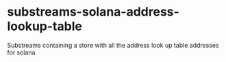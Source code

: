 # substreams-solana-address-lookup-table
Substreams containing a store with all the address look up table addresses for solana
